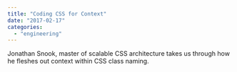 ```yaml
---
title: "Coding CSS for Context"
date: "2017-02-17"
categories: 
  - "engineering"
---
```


Jonathan Snook, master of scalable CSS architecture takes us through how he fleshes out context within CSS class naming.
